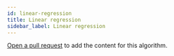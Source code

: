 ```yaml
---
id: linear-regression
title: Linear regression
sidebar_label: Linear regression
---
```


[Open a pull request](https://github.com/AllAlgorithms/algorithms/tree/master/docs/linear-regression.md) to add the content for this algorithm.